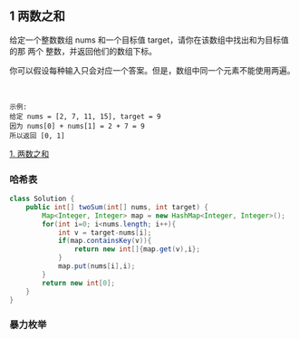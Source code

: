 ## 1 两数之和

给定一个整数数组 nums 和一个目标值 target，请你在该数组中找出和为目标值的那 两个 整数，并返回他们的数组下标。

你可以假设每种输入只会对应一个答案。但是，数组中同一个元素不能使用两遍。

 
```
示例:
给定 nums = [2, 7, 11, 15], target = 9
因为 nums[0] + nums[1] = 2 + 7 = 9
所以返回 [0, 1]
```

[1. 两数之和](https://leetcode-cn.com/problems/two-sum/)


### 哈希表

```java
class Solution {
    public int[] twoSum(int[] nums, int target) {
        Map<Integer, Integer> map = new HashMap<Integer, Integer>();
        for(int i=0; i<nums.length; i++){
            int v = target-nums[i];
            if(map.containsKey(v)){
                return new int[]{map.get(v),i};
            }
            map.put(nums[i],i);
        }
        return new int[0];
    }
}
```

  
### 暴力枚举

        
      
          